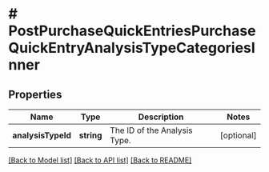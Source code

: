 # # PostPurchaseQuickEntriesPurchaseQuickEntryAnalysisTypeCategoriesInner

## Properties

Name | Type | Description | Notes
------------ | ------------- | ------------- | -------------
**analysisTypeId** | **string** | The ID of the Analysis Type. | [optional]

[[Back to Model list]](../../README.md#models) [[Back to API list]](../../README.md#endpoints) [[Back to README]](../../README.md)
